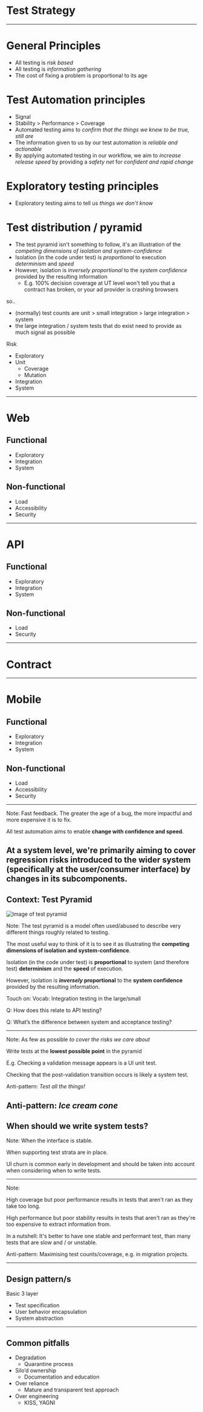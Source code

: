 # Test Strategy

---

# General Principles

- All testing is *risk based*
- All testing is *information gathering*
- The cost of fixing a problem is proportional to its age

# Test Automation principles

 - Signal
 - Stability > Performance > Coverage
 - Automated testing aims to *confirm that the things we knew to be true, still are*
 - The information given to us by our test automation is *reliable and actionable*
 - By applying automated testing in our workflow, we aim to *increase release speed* by providing a *safety net* for *confident and rapid change*

# Exploratory testing principles

- Exploratory testing aims to tell us *things we don't know*

# Test distribution / pyramid

- The test pyramid isn't something to follow, it's an illustration of the *competing dimensions of isolation and system-confidence*
- Isolation (in the code under test) is *proportional* to execution *determinism* and *speed*
- However, isolation is *inversely proportional* to the *system confidence* provided by the resulting information
    - E.g. 100% decision coverage at UT level won't tell you that a contract has broken, or your ad provider is crashing browsers

so..

- (normally) test counts are unit > small integration > large integration > system
- the large integration / system tests that do exist need to provide as much signal as possible

Risk

- Exploratory
- Unit
  - Coverage
  - Mutation
- Integration
- System

---

# Web

## Functional

 - Exploratory
 - Integration
 - System

## Non-functional

 - Load
 - Accessibility
 - Security

---

# API

## Functional

 - Exploratory
 - Integration
 - System

## Non-functional

 - Load
 - Security

---

# Contract

---

# Mobile

## Functional

 - Exploratory
 - Integration
 - System

## Non-functional

 - Load
 - Accessibility
 - Security




---

Note:
Fast feedback.  The greater the age of a bug, the more impactful and more expensive it is to fix.

All test automation aims to enable **change with confidence and speed**.  

At a system level, we're primarily aiming to cover **regression risks** introduced to the wider system (specifically at the user/consumer interface) by **changes in its subcomponents**.
---
## Context: Test Pyramid

![Image of test pyramid](assets/pyramid.jpg)


Note:
The test pyramid is a model often used/abused to describe very different things roughly related to testing.

The most useful way to think of it is to see it as illustrating the **competing dimensions of isolation and system-confidence**.

Isolation (in the code under test) is **proportional** to system (and therefore test) **determinism** and the **speed** of execution.

However, isolation is **_inversely_ proportional** to the **system confidence** provided by the resulting information.

Touch on: Vocab: Integration testing in the large/small

Q: How does this relate to API testing?

Q: What’s the difference between system and acceptance testing?

---

Note:
As few as possible _to cover the risks we care about_

Write tests at the **lowest possible point** in the pyramid

E.g. Checking a validation message appears is a UI unit test.

Checking that the post-validation transition occurs is likely a system test.

Anti-pattern: _Test all the things!_

Anti-pattern: _Ice cream cone_
---
## When should we write system tests?

Note:
When the interface is stable.

When supporting test strata are in place.

UI churn is common early in development and should be taken into account when considering when to write tests.

---

Note:

High coverage but poor performance results in tests that aren't ran as they take too long.

High performance but poor stability results in tests that aren't ran as they're too expensive to extract information from.

In a nutshell: It's better to have one stable and performant test, than many tests that are slow and / or unstable.

Anti-pattern: Maximising test counts/coverage, e.g. in migration projects.

---
## Design pattern/s

Basic 3 layer
 - Test specification 
 - User behavior encapsulation
 - System abstraction 


---
## Common pitfalls
  - Degradation
    - Quarantine process
  - Silo’d ownership
    - Documentation and education
  - Over reliance
    - Mature and transparent test approach
  - Over engineering
    - KISS, YAGNI
